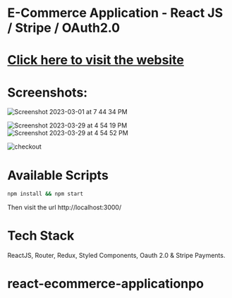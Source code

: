  
#  E-Commerce Application  - React JS / Stripe / OAuth2.0
  

# [Click here to visit the website](https://idyllic-monstera-e1d301.netlify.app) 


# Screenshots:

![Screenshot 2023-03-01 at 7 44 34 PM](https://user-images.githubusercontent.com/2153396/227244001-abd106d4-ef01-4136-8f1b-ffe6c5424d00.png)

![Screenshot 2023-03-29 at 4 54 19 PM](https://user-images.githubusercontent.com/2153396/228579573-c203051a-fc29-4489-b157-2de0981a9a4d.png)
![Screenshot 2023-03-29 at 4 54 52 PM](https://user-images.githubusercontent.com/2153396/228579984-82d8a32b-f15a-466b-91a3-adeae0fba8f8.png)


![checkout](https://user-images.githubusercontent.com/2153396/235770598-23e14241-876e-4f0d-a832-df0431b36512.png)





# Available Scripts

```sh
npm install && npm start
```

Then visit the url http://localhost:3000/



# Tech Stack
ReactJS, Router, Redux, Styled Components, Oauth 2.0 &  Stripe Payments. 




# react-ecommerce-applicationpo
